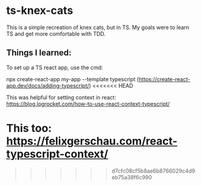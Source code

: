 # ts-knex-cats
This is a simple recreation of knex cats, but in TS. My goals were to learn TS and get more comfortable with TDD.

## Things I learned:
To set up a TS react app, use the cmd:

npx create-react-app my-app --template typescript
(https://create-react-app.dev/docs/adding-typescript/)
<<<<<<< HEAD

This was helpful for setting context in react:
https://blog.logrocket.com/how-to-use-react-context-typescript/

This too:
https://felixgerschau.com/react-typescript-context/
=======
>>>>>>> d7cfc08cf5b8ae6b8766029c4d9eb75a38f6c990
